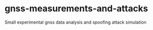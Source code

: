# gnss-measurements-and-attacks
Small experimental gnss data analysis and spoofing attack simulation
